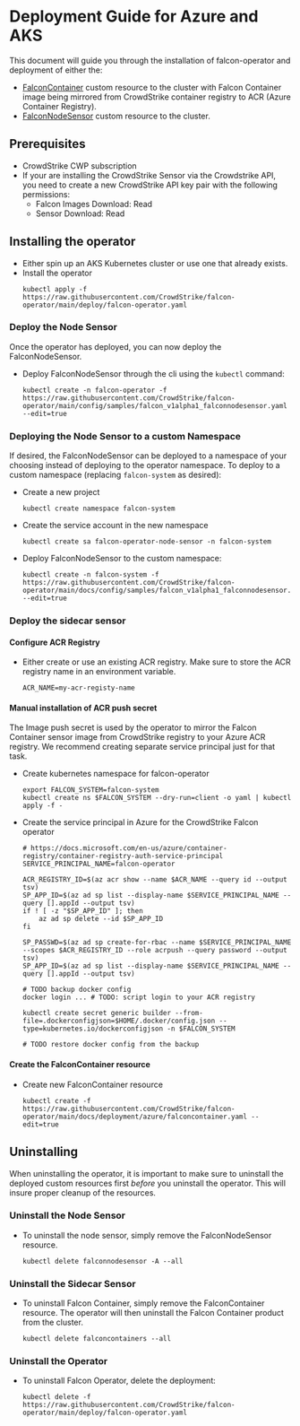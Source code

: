 # Deployment Guide for Azure and AKS
This document will guide you through the installation of falcon-operator and deployment of either the:
- [FalconContainer](../../cluster_resources/container/README.md) custom resource to the cluster with Falcon Container image being mirrored from CrowdStrike container registry to ACR (Azure Container Registry).
- [FalconNodeSensor](../../cluster_resources/node/README.md) custom resource to the cluster.

## Prerequisites

- CrowdStrike CWP subscription
- If your are installing the CrowdStrike Sensor via the Crowdstrike API, you need to create a new CrowdStrike API key pair with the following permissions:
  - Falcon Images Download: Read
  - Sensor Download: Read

## Installing the operator

- Either spin up an AKS Kubernetes cluster or use one that already exists.
- Install the operator
  ```
  kubectl apply -f https://raw.githubusercontent.com/CrowdStrike/falcon-operator/main/deploy/falcon-operator.yaml
  ```

### Deploy the Node Sensor

Once the operator has deployed, you can now deploy the FalconNodeSensor.

- Deploy FalconNodeSensor through the cli using the `kubectl` command:
  ```
  kubectl create -n falcon-operator -f https://raw.githubusercontent.com/CrowdStrike/falcon-operator/main/config/samples/falcon_v1alpha1_falconnodesensor.yaml --edit=true
  ```

### Deploying the Node Sensor to a custom Namespace

If desired, the FalconNodeSensor can be deployed to a namespace of your choosing instead of deploying to the operator namespace.
To deploy to a custom namespace (replacing `falcon-system` as desired):

- Create a new project
  ```
  kubectl create namespace falcon-system
  ```

- Create the service account in the new namespace
  ```
  kubectl create sa falcon-operator-node-sensor -n falcon-system
  ```

- Deploy FalconNodeSensor to the custom namespace:
  ```
  kubectl create -n falcon-system -f https://raw.githubusercontent.com/CrowdStrike/falcon-operator/main/docs/config/samples/falcon_v1alpha1_falconnodesensor.yaml --edit=true
  ```

### Deploy the sidecar sensor
#### Configure ACR Registry

- Either create or use an existing ACR registry. Make sure to store the ACR registry name in an environment variable.
  ```
  ACR_NAME=my-acr-registy-name
  ```

#### Manual installation of ACR push secret

The Image push secret is used by the operator to mirror the Falcon Container sensor image from CrowdStrike registry to your Azure ACR registry. We recommend creating separate service principal just for that task.

- Create kubernetes namespace for falcon-operator

  ```
  export FALCON_SYSTEM=falcon-system
  kubectl create ns $FALCON_SYSTEM --dry-run=client -o yaml | kubectl apply -f -
  ```

- Create the service principal in Azure for the CrowdStrike Falcon operator
  ```
  # https://docs.microsoft.com/en-us/azure/container-registry/container-registry-auth-service-principal
  SERVICE_PRINCIPAL_NAME=falcon-operator

  ACR_REGISTRY_ID=$(az acr show --name $ACR_NAME --query id --output tsv)
  SP_APP_ID=$(az ad sp list --display-name $SERVICE_PRINCIPAL_NAME --query [].appId --output tsv)
  if ! [ -z "$SP_APP_ID" ]; then
      az ad sp delete --id $SP_APP_ID
  fi

  SP_PASSWD=$(az ad sp create-for-rbac --name $SERVICE_PRINCIPAL_NAME --scopes $ACR_REGISTRY_ID --role acrpush --query password --output tsv)
  SP_APP_ID=$(az ad sp list --display-name $SERVICE_PRINCIPAL_NAME --query [].appId --output tsv)

  # TODO backup docker config
  docker login ... # TODO: script login to your ACR registry
  
  kubectl create secret generic builder --from-file=.dockerconfigjson=$HOME/.docker/config.json --type=kubernetes.io/dockerconfigjson -n $FALCON_SYSTEM

  # TODO restore docker config from the backup
  ```

#### Create the FalconContainer resource

- Create new FalconContainer resource
  ```
  kubectl create -f https://raw.githubusercontent.com/CrowdStrike/falcon-operator/main/docs/deployment/azure/falconcontainer.yaml --edit=true
  ```

## Uninstalling

When uninstalling the operator, it is important to make sure to uninstall the deployed custom resources first *before* you uninstall the operator.
This will insure proper cleanup of the resources.

### Uninstall the Node Sensor

- To uninstall the node sensor, simply remove the FalconNodeSensor resource.
  ```
  kubectl delete falconnodesensor -A --all
  ```

### Uninstall the Sidecar Sensor

- To uninstall Falcon Container, simply remove the FalconContainer resource. The operator will then uninstall the Falcon Container product from the cluster.
  ```
  kubectl delete falconcontainers --all
  ```

### Uninstall the Operator

- To uninstall Falcon Operator, delete the deployment:
  ```
  kubectl delete -f https://raw.githubusercontent.com/CrowdStrike/falcon-operator/main/deploy/falcon-operator.yaml
  ```
